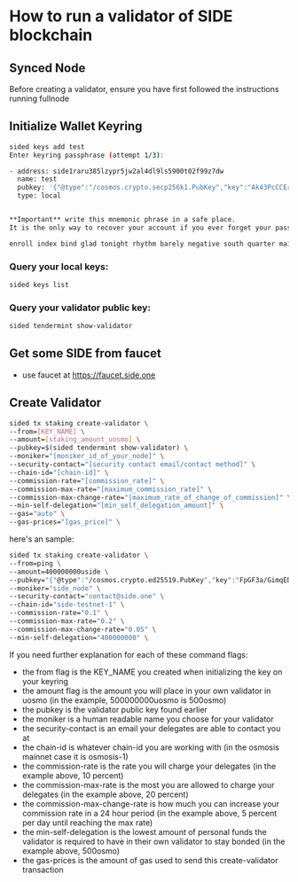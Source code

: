 # How to run a validator of SIDE blockchain

## Synced Node

Before creating a validator, ensure you have first followed the instructions running fullnode


## Initialize Wallet Keyring

```sh
sided keys add test
Enter keyring passphrase (attempt 1/3):

- address: side1raru385lzypr5jw2al4dl9ls5900t02f99z7dw
  name: test
  pubkey: '{"@type":"/cosmos.crypto.secp256k1.PubKey","key":"Ak43PcCCEr8J0ljTUN+xs0nJiLlwrqHVsii8uRNzX7M5"}'
  type: local


**Important** write this mnemonic phrase in a safe place.
It is the only way to recover your account if you ever forget your password.

enroll index bind glad tonight rhythm barely negative south quarter main length venue funny dance short loud foil electric thumb anger similar like nice
```

### Query your local keys:
```sh
sided keys list
```

### Query your validator public key:
```sh
sided tendermint show-validator
```

## Get some SIDE from faucet

 - use faucet at https://faucet.side.one

## Create Validator

```sh
sided tx staking create-validator \
--from=[KEY_NAME] \
--amount=[staking_amount_uosmo] \
--pubkey=$(sided tendermint show-validator) \
--moniker="[moniker_id_of_your_node]" \
--security-contact="[security contact email/contact method]" \
--chain-id="[chain-id]" \
--commission-rate="[commission_rate]" \
--commission-max-rate="[maximum_commission_rate]" \
--commission-max-change-rate="[maximum_rate_of_change_of_commission]" \
--min-self-delegation="[min_self_delegation_amount]" \
--gas="auto" \
--gas-prices="[gas_price]" \
```

here's an sample:

```sh
sided tx staking create-validator \
--from=ping \
--amount=400000000uside \
--pubkey="{"@type":"/cosmos.crypto.ed25519.PubKey","key":"FpGF3a/GimqEDxg4rQsX8CntMJxI2hwoDNLj4x2zZWQ="}"  \
--moniker="side_node" \
--security-contact="contact@side.one" \
--chain-id="side-testnet-1" \
--commission-rate="0.1" \
--commission-max-rate="0.2" \
--commission-max-change-rate="0.05" \
--min-self-delegation="400000000" \
```

If you need further explanation for each of these command flags:

 - the from flag is the KEY_NAME you created when initializing the key on your keyring
 - the amount flag is the amount you will place in your own validator in uosmo (in the example, 500000000uosmo is 500osmo)
 - the pubkey is the validator public key found earlier
 - the moniker is a human readable name you choose for your validator
 - the security-contact is an email your delegates are able to contact you at
 - the chain-id is whatever chain-id you are working with (in the osmosis mainnet case it is osmosis-1)
 - the commission-rate is the rate you will charge your delegates (in the example above, 10 percent)
 - the commission-max-rate is the most you are allowed to charge your delegates (in the example above, 20 percent)
 - the commission-max-change-rate is how much you can increase your commission rate in a 24 hour period (in the example above, 5 percent per day until reaching the max rate)
 - the min-self-delegation is the lowest amount of personal funds the validator is required to have in their own validator to stay bonded (in the example above, 500osmo)
 - the gas-prices is the amount of gas used to send this create-validator transaction